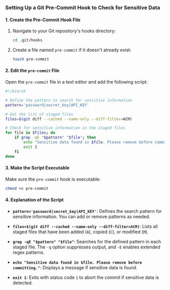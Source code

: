 ### **Setting Up a Git Pre-Commit Hook to Check for Sensitive Data**

#### **1. Create the Pre-Commit Hook File**

1. Navigate to your Git repository's hooks directory:

   ```bash
   cd .git/hooks
   ```

2. Create a file named `pre-commit` if it doesn't already exist:

   ```bash
   touch pre-commit
   ```

#### **2. Edit the `pre-commit` File**

Open the `pre-commit` file in a text editor and add the following script:


```bash
#!/bin/sh

# Define the pattern to search for sensitive information
pattern='password|secret_key|API_KEY'

# Get the list of staged files
files=$(git diff --cached --name-only --diff-filter=ACM)

# Check for sensitive information in the staged files
for file in $files; do
    if grep -qE "$pattern" "$file"; then
        echo "Sensitive data found in $file. Please remove before committing."
        exit 1
    fi
done
```

#### **3. Make the Script Executable**

Make sure the `pre-commit` hook is executable:

```bash
chmod +x pre-commit
```

#### **4. Explanation of the Script**

- **`pattern='password|secret_key|API_KEY'`**: Defines the search pattern for sensitive information. You can add or remove patterns as needed.

- **`files=$(git diff --cached --name-only --diff-filter=ACM)`**: Lists all staged files that have been added (`A`), copied (`C`), or modified (`M`).

- **`grep -qE "$pattern" "$file"`**: Searches for the defined pattern in each staged file. The `-q` option suppresses output, and `-E` enables extended regex patterns.

- **`echo "Sensitive data found in $file. Please remove before committing."`**: Displays a message if sensitive data is found.

- **`exit 1`**: Exits with status code `1` to abort the commit if sensitive data is detected.
